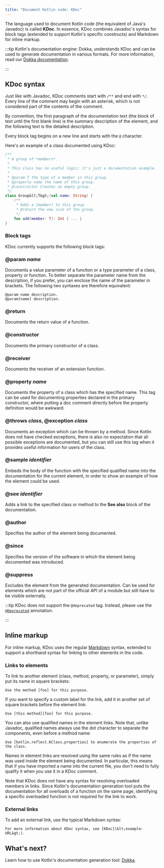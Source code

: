 ```yaml
---
title: "Document Kotlin code: KDoc"
---
```



The language used to document Kotlin code (the equivalent of Java's Javadoc) is called **KDoc**. In essence, KDoc
combines Javadoc's syntax for block tags (extended to support Kotlin's specific constructs) and Markdown for
inline markup.

:::tip
Kotlin's documentation engine: Dokka, understands KDoc and can be used to generate documentation in various formats.
For more information, read our [Dokka documentation](dokka-introduction.md).

:::


## KDoc syntax

Just like with Javadoc, KDoc comments start with `/**` and end with `*/`. Every line of the comment may begin with
an asterisk, which is not considered part of the contents of the comment.

By convention, the first paragraph of the documentation text (the block of text until the first blank line) is the
summary description of the element, and the following text is the detailed description.

Every block tag begins on a new line and starts with the `@` character.

Here's an example of a class documented using KDoc:

```kotlin
/**
 * A group of *members*.
 *
 * This class has no useful logic; it's just a documentation example.
 *
 * @param T the type of a member in this group.
 * @property name the name of this group.
 * @constructor Creates an empty group.
 */
class Group&lt;T&gt;(val name: String) {
    /**
     * Adds a [member] to this group.
     * @return the new size of the group.
     */
    fun add(member: T): Int { ... }
}
```

### Block tags

KDoc currently supports the following block tags:

### @param _name_

Documents a value parameter of a function or a type parameter of a class, property or function.
To better separate the parameter name from the description, if you prefer, you can enclose the name of the
parameter in brackets. The following two syntaxes are therefore equivalent:

```none
@param name description.
@param[name] description.
```

### @return

Documents the return value of a function.

### @constructor

Documents the primary constructor of a class.

### @receiver

Documents the receiver of an extension function.

### @property _name_

Documents the property of a class which has the specified name. This tag can be used for documenting properties
declared in the primary constructor, where putting a doc comment directly before the property definition would be
awkward.

### @throws _class_, @exception _class_

Documents an exception which can be thrown by a method. Since Kotlin does not have checked exceptions, there is
also no expectation that all possible exceptions are documented, but you can still use this tag when it provides
useful information for users of the class.

### @sample _identifier_

Embeds the body of the function with the specified qualified name into the documentation for the current element,
in order to show an example of how the element could be used.

### @see _identifier_

Adds a link to the specified class or method to the **See also** block of the documentation.

### @author

Specifies the author of the element being documented.

### @since

Specifies the version of the software in which the element being documented was introduced.

### @suppress

Excludes the element from the generated documentation. Can be used for elements which are not part of the official
API of a module but still have to be visible externally.

:::tip
KDoc does not support the `@deprecated` tag. Instead, please use the [`@Deprecated`](https://kotlinlang.org/api/core/kotlin-stdlib/kotlin/-deprecated/) annotation.

:::


## Inline markup

For inline markup, KDoc uses the regular [Markdown](https://daringfireball.net/projects/markdown/syntax) syntax, extended
to support a shorthand syntax for linking to other elements in the code.

### Links to elements

To link to another element (class, method, property, or parameter), simply put its name in square brackets:

```none
Use the method [foo] for this purpose.
```

If you want to specify a custom label for the link, add it in another set of square brackets before the element link:

```none
Use [this method][foo] for this purpose.
```

You can also use qualified names in the element links. Note that, unlike Javadoc, qualified names always use the dot character
to separate the components, even before a method name:

```none
Use [kotlin.reflect.KClass.properties] to enumerate the properties of the class.
```

Names in element links are resolved using the same rules as if the name was used inside the element being documented.
In particular, this means that if you have imported a name into the current file, you don't need to fully qualify it
when you use it in a KDoc comment.

Note that KDoc does not have any syntax for resolving overloaded members in links. Since Kotlin's documentation generation
tool puts the documentation for all overloads of a function on the same page, identifying a specific overloaded function
is not required for the link to work.

### External links

To add an external link, use the typical Markdown syntax:

```none
For more information about KDoc syntax, see [KDoc](&lt;example-URL&gt;).
```

## What's next?

Learn how to use Kotlin's documentation generation tool: [Dokka](dokka-introduction.md).
